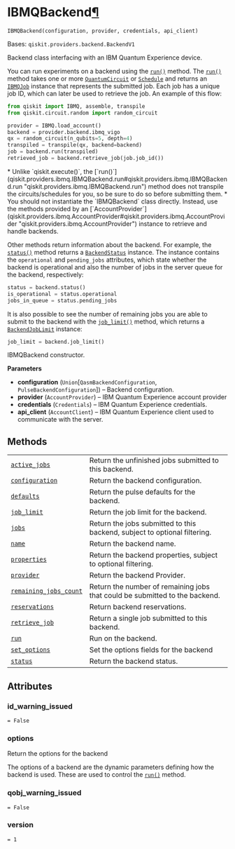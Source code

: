 # IBMQBackend[¶](#ibmqbackend "Permalink to this headline")

<span id="undefined" />

`IBMQBackend(configuration, provider, credentials, api_client)`

Bases: `qiskit.providers.backend.BackendV1`

Backend class interfacing with an IBM Quantum Experience device.

You can run experiments on a backend using the [`run()`](qiskit.providers.ibmq.IBMQBackend.run#qiskit.providers.ibmq.IBMQBackend.run "qiskit.providers.ibmq.IBMQBackend.run") method. The [`run()`](qiskit.providers.ibmq.IBMQBackend.run#qiskit.providers.ibmq.IBMQBackend.run "qiskit.providers.ibmq.IBMQBackend.run") method takes one or more [`QuantumCircuit`](qiskit.circuit.QuantumCircuit#qiskit.circuit.QuantumCircuit "qiskit.circuit.QuantumCircuit") or [`Schedule`](qiskit.pulse.Schedule#qiskit.pulse.Schedule "qiskit.pulse.Schedule") and returns an [`IBMQJob`](qiskit.providers.ibmq.job.IBMQJob#qiskit.providers.ibmq.job.IBMQJob "qiskit.providers.ibmq.job.IBMQJob") instance that represents the submitted job. Each job has a unique job ID, which can later be used to retrieve the job. An example of this flow:

```python
from qiskit import IBMQ, assemble, transpile
from qiskit.circuit.random import random_circuit

provider = IBMQ.load_account()
backend = provider.backend.ibmq_vigo
qx = random_circuit(n_qubits=5, depth=4)
transpiled = transpile(qx, backend=backend)
job = backend.run(transpiled)
retrieved_job = backend.retrieve_job(job.job_id())
```

<Admonition title="Note" type="note">
  *   Unlike `qiskit.execute()`, the [`run()`](qiskit.providers.ibmq.IBMQBackend.run#qiskit.providers.ibmq.IBMQBackend.run "qiskit.providers.ibmq.IBMQBackend.run") method does not transpile the circuits/schedules for you, so be sure to do so before submitting them.
  *   You should not instantiate the `IBMQBackend` class directly. Instead, use the methods provided by an [`AccountProvider`](qiskit.providers.ibmq.AccountProvider#qiskit.providers.ibmq.AccountProvider "qiskit.providers.ibmq.AccountProvider") instance to retrieve and handle backends.
</Admonition>

Other methods return information about the backend. For example, the [`status()`](qiskit.providers.ibmq.IBMQBackend.status#qiskit.providers.ibmq.IBMQBackend.status "qiskit.providers.ibmq.IBMQBackend.status") method returns a [`BackendStatus`](qiskit.providers.models.BackendStatus#qiskit.providers.models.BackendStatus "qiskit.providers.models.BackendStatus") instance. The instance contains the `operational` and `pending_jobs` attributes, which state whether the backend is operational and also the number of jobs in the server queue for the backend, respectively:

```python
status = backend.status()
is_operational = status.operational
jobs_in_queue = status.pending_jobs
```

It is also possible to see the number of remaining jobs you are able to submit to the backend with the [`job_limit()`](qiskit.providers.ibmq.IBMQBackend.job_limit#qiskit.providers.ibmq.IBMQBackend.job_limit "qiskit.providers.ibmq.IBMQBackend.job_limit") method, which returns a [`BackendJobLimit`](qiskit.providers.ibmq.BackendJobLimit#qiskit.providers.ibmq.BackendJobLimit "qiskit.providers.ibmq.BackendJobLimit") instance:

```python
job_limit = backend.job_limit()
```

IBMQBackend constructor.

**Parameters**

*   **configuration** (`Union`\[`QasmBackendConfiguration`, `PulseBackendConfiguration`]) – Backend configuration.
*   **provider** (`AccountProvider`) – IBM Quantum Experience account provider
*   **credentials** (`Credentials`) – IBM Quantum Experience credentials.
*   **api\_client** (`AccountClient`) – IBM Quantum Experience client used to communicate with the server.

## Methods

|                                                                                                                                                                                                  |                                                                             |
| ------------------------------------------------------------------------------------------------------------------------------------------------------------------------------------------------ | --------------------------------------------------------------------------- |
| [`active_jobs`](qiskit.providers.ibmq.IBMQBackend.active_jobs#qiskit.providers.ibmq.IBMQBackend.active_jobs "qiskit.providers.ibmq.IBMQBackend.active_jobs")                                     | Return the unfinished jobs submitted to this backend.                       |
| [`configuration`](qiskit.providers.ibmq.IBMQBackend.configuration#qiskit.providers.ibmq.IBMQBackend.configuration "qiskit.providers.ibmq.IBMQBackend.configuration")                             | Return the backend configuration.                                           |
| [`defaults`](qiskit.providers.ibmq.IBMQBackend.defaults#qiskit.providers.ibmq.IBMQBackend.defaults "qiskit.providers.ibmq.IBMQBackend.defaults")                                                 | Return the pulse defaults for the backend.                                  |
| [`job_limit`](qiskit.providers.ibmq.IBMQBackend.job_limit#qiskit.providers.ibmq.IBMQBackend.job_limit "qiskit.providers.ibmq.IBMQBackend.job_limit")                                             | Return the job limit for the backend.                                       |
| [`jobs`](qiskit.providers.ibmq.IBMQBackend.jobs#qiskit.providers.ibmq.IBMQBackend.jobs "qiskit.providers.ibmq.IBMQBackend.jobs")                                                                 | Return the jobs submitted to this backend, subject to optional filtering.   |
| [`name`](qiskit.providers.ibmq.IBMQBackend.name#qiskit.providers.ibmq.IBMQBackend.name "qiskit.providers.ibmq.IBMQBackend.name")                                                                 | Return the backend name.                                                    |
| [`properties`](qiskit.providers.ibmq.IBMQBackend.properties#qiskit.providers.ibmq.IBMQBackend.properties "qiskit.providers.ibmq.IBMQBackend.properties")                                         | Return the backend properties, subject to optional filtering.               |
| [`provider`](qiskit.providers.ibmq.IBMQBackend.provider#qiskit.providers.ibmq.IBMQBackend.provider "qiskit.providers.ibmq.IBMQBackend.provider")                                                 | Return the backend Provider.                                                |
| [`remaining_jobs_count`](qiskit.providers.ibmq.IBMQBackend.remaining_jobs_count#qiskit.providers.ibmq.IBMQBackend.remaining_jobs_count "qiskit.providers.ibmq.IBMQBackend.remaining_jobs_count") | Return the number of remaining jobs that could be submitted to the backend. |
| [`reservations`](qiskit.providers.ibmq.IBMQBackend.reservations#qiskit.providers.ibmq.IBMQBackend.reservations "qiskit.providers.ibmq.IBMQBackend.reservations")                                 | Return backend reservations.                                                |
| [`retrieve_job`](qiskit.providers.ibmq.IBMQBackend.retrieve_job#qiskit.providers.ibmq.IBMQBackend.retrieve_job "qiskit.providers.ibmq.IBMQBackend.retrieve_job")                                 | Return a single job submitted to this backend.                              |
| [`run`](qiskit.providers.ibmq.IBMQBackend.run#qiskit.providers.ibmq.IBMQBackend.run "qiskit.providers.ibmq.IBMQBackend.run")                                                                     | Run on the backend.                                                         |
| [`set_options`](qiskit.providers.ibmq.IBMQBackend.set_options#qiskit.providers.ibmq.IBMQBackend.set_options "qiskit.providers.ibmq.IBMQBackend.set_options")                                     | Set the options fields for the backend                                      |
| [`status`](qiskit.providers.ibmq.IBMQBackend.status#qiskit.providers.ibmq.IBMQBackend.status "qiskit.providers.ibmq.IBMQBackend.status")                                                         | Return the backend status.                                                  |

## Attributes

<span id="undefined" />

### id\_warning\_issued

`= False`

<span id="undefined" />

### options

Return the options for the backend

The options of a backend are the dynamic parameters defining how the backend is used. These are used to control the [`run()`](qiskit.providers.ibmq.IBMQBackend.run#qiskit.providers.ibmq.IBMQBackend.run "qiskit.providers.ibmq.IBMQBackend.run") method.

<span id="undefined" />

### qobj\_warning\_issued

`= False`

<span id="undefined" />

### version

`= 1`
